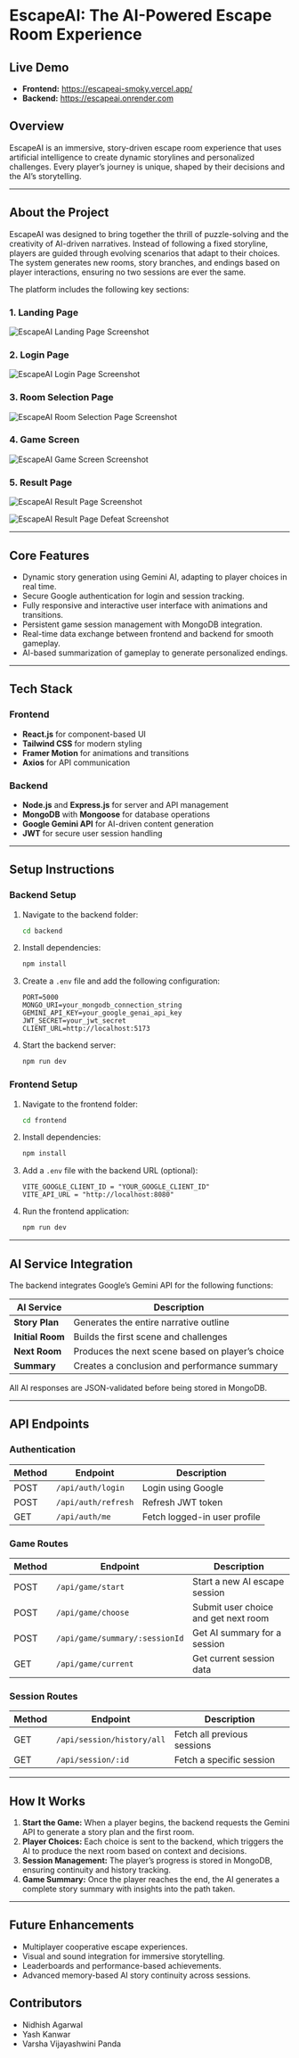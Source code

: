 # EscapeAI: The AI-Powered Escape Room Experience

## Live Demo
- **Frontend:** https://escapeai-smoky.vercel.app/
- **Backend:** https://escapeai.onrender.com

## Overview
EscapeAI is an immersive, story-driven escape room experience that uses artificial intelligence to create dynamic storylines and personalized challenges.  Every player’s journey is unique, shaped by their decisions and the AI’s storytelling.

---

## About the Project
EscapeAI was designed to bring together the thrill of puzzle-solving and the creativity of AI-driven narratives. Instead of following a fixed storyline, players are guided through evolving scenarios that adapt to their choices. The system generates new rooms, story branches, and endings based on player interactions, ensuring no two sessions are ever the same.

The platform includes the following key sections:

### 1. Landing Page

![EscapeAI Landing Page Screenshot](./EscapeAI/FRONTEND/src/assets/LandingPage.png)

### 2. Login Page
![EscapeAI Login Page Screenshot](./EscapeAI/FRONTEND/src/assets/LoginPage.png)

### 3. Room Selection Page
![EscapeAI Room Selection Page Screenshot](./EscapeAI/FRONTEND/src/assets/RoomSelectionPage.png)

### 4. Game Screen
![EscapeAI Game Screen Screenshot](./EscapeAI/FRONTEND/src/assets/GameScreen.png)

### 5. Result Page
![EscapeAI Result Page Screenshot](./EscapeAI/FRONTEND/src/assets/ResultVictory.png)

![EscapeAI Result Page Defeat Screenshot](./EscapeAI/FRONTEND/src/assets/ResultDefeat.png)


---

## Core Features
- Dynamic story generation using Gemini AI, adapting to player choices in real time.
- Secure Google authentication for login and session tracking.
- Fully responsive and interactive user interface with animations and transitions.
- Persistent game session management with MongoDB integration.
- Real-time data exchange between frontend and backend for smooth gameplay.
- AI-based summarization of gameplay to generate personalized endings.

---

## Tech Stack

### Frontend
- **React.js** for component-based UI
- **Tailwind CSS** for modern styling
- **Framer Motion** for animations and transitions
- **Axios** for API communication

### Backend
- **Node.js** and **Express.js** for server and API management
- **MongoDB** with **Mongoose** for database operations
- **Google Gemini API** for AI-driven content generation
- **JWT** for secure user session handling

---

## Setup Instructions

### Backend Setup
1. Navigate to the backend folder:
   ```bash
   cd backend
   ```
2. Install dependencies:
   ```bash
   npm install
   ```
3. Create a `.env` file and add the following configuration:
   ```env
   PORT=5000
   MONGO_URI=your_mongodb_connection_string
   GEMINI_API_KEY=your_google_genai_api_key
   JWT_SECRET=your_jwt_secret
   CLIENT_URL=http://localhost:5173
   ```
4. Start the backend server:
   ```bash
   npm run dev
   ```

### Frontend Setup
1. Navigate to the frontend folder:
   ```bash
   cd frontend
   ```
2. Install dependencies:
   ```bash
   npm install
   ```
3. Add a `.env` file with the backend URL (optional):
   ```env
   VITE_GOOGLE_CLIENT_ID = "YOUR_GOOGLE_CLIENT_ID"
   VITE_API_URL = "http://localhost:8080"
   ```
4. Run the frontend application:
   ```bash
   npm run dev
   ```

---

## AI Service Integration

The backend integrates Google’s Gemini API for the following functions:

| AI Service | Description |
|-------------|--------------|
| **Story Plan** | Generates the entire narrative outline |
| **Initial Room** | Builds the first scene and challenges |
| **Next Room** | Produces the next scene based on player’s choice |
| **Summary** | Creates a conclusion and performance summary |

All AI responses are JSON-validated before being stored in MongoDB.

---

## API Endpoints

### Authentication
| Method | Endpoint | Description |
|--------|-----------|-------------|
| POST | `/api/auth/login` | Login using Google |
| POST | `/api/auth/refresh` | Refresh JWT token |
| GET | `/api/auth/me` | Fetch logged-in user profile |

### Game Routes
| Method | Endpoint | Description |
|--------|-----------|-------------|
| POST | `/api/game/start` | Start a new AI escape session |
| POST | `/api/game/choose` | Submit user choice and get next room |
| POST | `/api/game/summary/:sessionId` | Get AI summary for a session |
| GET | `/api/game/current` | Get current session data |

### Session Routes
| Method | Endpoint | Description |
|--------|-----------|-------------|
| GET | `/api/session/history/all` | Fetch all previous sessions |
| GET | `/api/session/:id` | Fetch a specific session |

---


## How It Works

1. **Start the Game:** When a player begins, the backend requests the Gemini API to generate a story plan and the first room.
2. **Player Choices:** Each choice is sent to the backend, which triggers the AI to produce the next room based on context and decisions.
3. **Session Management:** The player’s progress is stored in MongoDB, ensuring continuity and history tracking.
4. **Game Summary:** Once the player reaches the end, the AI generates a complete story summary with insights into the path taken.

---

## Future Enhancements
- Multiplayer cooperative escape experiences.
- Visual and sound integration for immersive storytelling.
- Leaderboards and performance-based achievements.
- Advanced memory-based AI story continuity across sessions.

## Contributors
- Nidhish Agarwal
- Yash Kanwar
- Varsha Vijayashwini Panda






